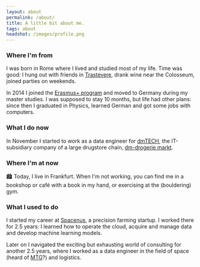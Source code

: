 ```yaml
---
layout: about
permalink: /about/
title: A little bit about me.
tags: about
headshot: /images/profile.png
---
```


### Where I'm from

I was born in Rome where I lived and studied most of my life. Time was good: I hung out with friends in [Trastevere](https://www.google.com/search?q=trastevere&tbm=isch), drank wine near the Colosseum, joined parties on weekends.

In 2014 I joined the [Erasmus+ program](https://erasmus-plus.ec.europa.eu/) and moved to Germany during my master studies. I was supposed to stay 10 months, but life had other plans: since then I graduated in Physics, learned German and got some jobs with computers.

### What I do now

In November I started to work as a data engineer for [dmTECH](https://www.dm-jobs.com/dmTECH/), the IT-subsidiary company of a large drugstore chain, [dm-drogerie markt](https://www.dm.de/).


### Where I'm at now

🏙 Today, I live in Frankfurt. When I'm not working, you can find me in a bookshop or café with a book in my hand, or exercising at the (bouldering) gym.

### What I used to do

I started my career at [Spacenus](https://www.spacenus.com/), a precision farming startup. I worked there for 2.5 years: I learned how to operate the cloud, acquire and manage data and develop machine learning models.

Later on I navigated the exciting but exhausting world of consulting for another 2.5 years, where I worked as a data engineer in the field of space (heard of [MTG](https://www.eumetsat.int/meteosat-third-generation)?) and logistics.